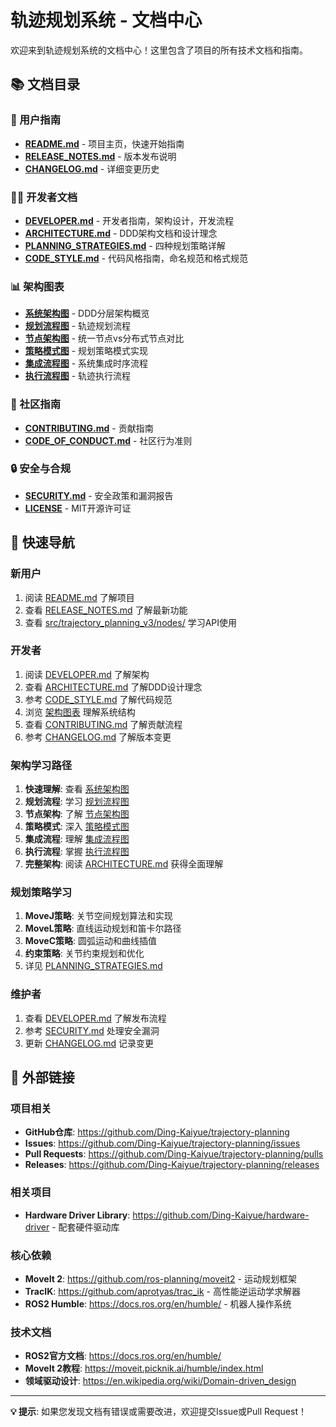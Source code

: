 # 轨迹规划系统 - 文档中心

欢迎来到轨迹规划系统的文档中心！这里包含了项目的所有技术文档和指南。

## 📚 文档目录

### 🚀 用户指南
- **[README.md](../README.md)** - 项目主页，快速开始指南
- **[RELEASE_NOTES.md](RELEASE_NOTES.md)** - 版本发布说明
- **[CHANGELOG.md](CHANGELOG.md)** - 详细变更历史

### 👨‍💻 开发者文档
- **[DEVELOPER.md](DEVELOPER.md)** - 开发者指南，架构设计，开发流程
- **[ARCHITECTURE.md](ARCHITECTURE.md)** - DDD架构文档和设计理念
- **[PLANNING_STRATEGIES.md](PLANNING_STRATEGIES.md)** - 四种规划策略详解
- **[CODE_STYLE.md](CODE_STYLE.md)** - 代码风格指南，命名规范和格式规范

### 📊 架构图表
- **[系统架构图](diagrams/01_system_architecture.puml)** - DDD分层架构概览
- **[规划流程图](diagrams/02_planning_flow.puml)** - 轨迹规划流程
- **[节点架构图](diagrams/03_node_architecture.puml)** - 统一节点vs分布式节点对比
- **[策略模式图](diagrams/04_strategy_pattern.puml)** - 规划策略模式实现
- **[集成流程图](diagrams/05_integration_flow.puml)** - 系统集成时序流程
- **[执行流程图](diagrams/06_execution_flow.puml)** - 轨迹执行流程

### 🤝 社区指南
- **[CONTRIBUTING.md](../.github/CONTRIBUTING.md)** - 贡献指南
- **[CODE_OF_CONDUCT.md](../.github/CODE_OF_CONDUCT.md)** - 社区行为准则

### 🔒 安全与合规
- **[SECURITY.md](SECURITY.md)** - 安全政策和漏洞报告
- **[LICENSE](../LICENSE)** - MIT开源许可证

## 📖 快速导航

### 新用户
1. 阅读 [README.md](../README.md) 了解项目
2. 查看 [RELEASE_NOTES.md](RELEASE_NOTES.md) 了解最新功能
3. 查看 [src/trajectory_planning_v3/nodes/](../src/trajectory_planning_v3/nodes/) 学习API使用

### 开发者
1. 阅读 [DEVELOPER.md](DEVELOPER.md) 了解架构
2. 查看 [ARCHITECTURE.md](ARCHITECTURE.md) 了解DDD设计理念
3. 参考 [CODE_STYLE.md](CODE_STYLE.md) 了解代码规范
4. 浏览 [架构图表](#-架构图表) 理解系统结构
5. 查看 [CONTRIBUTING.md](../.github/CONTRIBUTING.md) 了解贡献流程
6. 参考 [CHANGELOG.md](CHANGELOG.md) 了解版本变更

### 架构学习路径
1. **快速理解**: 查看 [系统架构图](diagrams/01_system_architecture/系统架构图.png)
2. **规划流程**: 学习 [规划流程图](diagrams/02_planning_flow/规划流程图.png)
3. **节点架构**: 了解 [节点架构图](diagrams/03_node_architecture/节点架构图.png)
4. **策略模式**: 深入 [策略模式图](diagrams/04_strategy_pattern/策略模式图.png)
5. **集成流程**: 理解 [集成流程图](diagrams/05_integration_flow/集成流程图.png)
6. **执行流程**: 掌握 [执行流程图](diagrams/06_execution_flow/轨迹执行流程.png)
7. **完整架构**: 阅读 [ARCHITECTURE.md](ARCHITECTURE.md) 获得全面理解

### 规划策略学习
1. **MoveJ策略**: 关节空间规划算法和实现
2. **MoveL策略**: 直线运动规划和笛卡尔路径
3. **MoveC策略**: 圆弧运动和曲线插值
4. **约束策略**: 关节约束规划和优化
5. 详见 [PLANNING_STRATEGIES.md](PLANNING_STRATEGIES.md)

### 维护者
1. 查看 [DEVELOPER.md](DEVELOPER.md) 了解发布流程
2. 参考 [SECURITY.md](SECURITY.md) 处理安全漏洞
3. 更新 [CHANGELOG.md](CHANGELOG.md) 记录变更

## 🔗 外部链接

### 项目相关
- **GitHub仓库**: https://github.com/Ding-Kaiyue/trajectory-planning
- **Issues**: https://github.com/Ding-Kaiyue/trajectory-planning/issues
- **Pull Requests**: https://github.com/Ding-Kaiyue/trajectory-planning/pulls
- **Releases**: https://github.com/Ding-Kaiyue/trajectory-planning/releases

### 相关项目
- **Hardware Driver Library**: https://github.com/Ding-Kaiyue/hardware-driver - 配套硬件驱动库

### 核心依赖
- **MoveIt 2**: https://github.com/ros-planning/moveit2 - 运动规划框架
- **TracIK**: https://github.com/aprotyas/trac_ik - 高性能逆运动学求解器
- **ROS2 Humble**: https://docs.ros.org/en/humble/ - 机器人操作系统

### 技术文档
- **ROS2官方文档**: https://docs.ros.org/en/humble/
- **MoveIt 2教程**: https://moveit.picknik.ai/humble/index.html
- **领域驱动设计**: https://en.wikipedia.org/wiki/Domain-driven_design

---

**💡 提示**: 如果您发现文档有错误或需要改进，欢迎提交Issue或Pull Request！